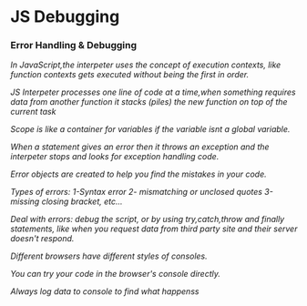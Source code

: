# JS Debugging

### Error Handling & Debugging

*In JavaScript,the interpeter uses the concept of execution contexts, like function contexts gets executed without being the first in order.*

*JS Interpeter processes one line of code at a time,when something requires data from another function it stacks (piles) the new function on top of the current task*

*Scope is like a container for variables if the variable isnt a global variable.*

*When a statement gives an error then it throws an exception and the interpeter stops and looks for exception handling code.*

*Error objects are created to help you find the mistakes in your code.*

*Types of errors: 1-Syntax error 2- mismatching or unclosed quotes 3-missing closing bracket, etc...*

*Deal with errors: debug the script, or by using try,catch,throw and finally statements, like when you request data from third party site and their server doesn't respond.*

*Different browsers have different styles of consoles.*

*You can try your code in the browser's console directly.*

*Always log data to console to find what happenss*
